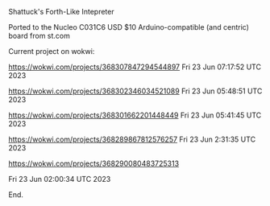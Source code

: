 Shattuck's Forth-Like Intepreter

Ported to the Nucleo C031C6 USD $10 Arduino-compatible (and centric) board from st.com

Current project on wokwi:

  https://wokwi.com/projects/368307847294544897   Fri 23 Jun 07:17:52 UTC 2023


  https://wokwi.com/projects/368302346034521089   Fri 23 Jun 05:48:51 UTC 2023

  https://wokwi.com/projects/368301662201448449   Fri 23 Jun 05:41:45 UTC 2023

  https://wokwi.com/projects/368289867812576257   Fri 23 Jun 2:31:35 UTC 2023

  https://wokwi.com/projects/368290080483725313

Fri 23 Jun 02:00:34 UTC 2023

End.

